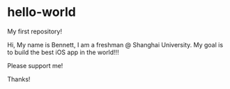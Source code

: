 # hello-world
My first repository!

Hi, My name is Bennett, I am a freshman @ Shanghai University. My goal is to build the best iOS app in the world!!!

Please support me!

Thanks!
